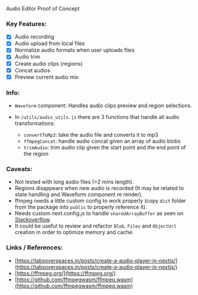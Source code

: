 Audio Editor Proof of Concept

### Key Features:

- [x] Audio recording
- [x] Audio upload from local files
- [x] Normalize audio formats when user uploads files
- [x] Audio trim
- [x] Create audio clips (regions)
- [x] Concat audios
- [x] Preview current audio mix

### Info:

- `Waveform` component:
  Handles audio clips preview and region selections.

- In `/utils/audio_utils.js` there are 3 functions that handle all audio transformations:
  - `convertToMp3`: take the audio file and converts it to mp3
  - `ffmpegConcat`: handle audio concat given an array of audio blobs
  - `trimAudio`: trim audio clip given the start point and the end point of the region

### Caveats:

- Not tested with long audio files (>2 mins length).
- Regions disappears when new audio is recorded (It may be related to state handling and Waveform component re render).
- ffmpeg needs a little custom config to work properly (copy `dist` folder from the package into `public` to properly reference it).
- Needs custom next.config.js to handle `sharedArrayBuffer` as seen on [Stackoverflow](https://stackoverflow.com/a/68630724).
- It could be useful to review and refactor `Blob`, `Files` and `ObjectUrl` creation in order to optimize memory and cache.

### Links / References:

- [https://tabsoverspaces.in/posts/create-a-audio-player-in-nextjs/](https://tabsoverspaces.in/posts/create-a-audio-player-in-nextjs/)
- [https://ffmpeg.org/](https://ffmpeg.org/)
- [https://github.com/ffmpegwasm/ffmpeg.wasm](https://github.com/ffmpegwasm/ffmpeg.wasm)

